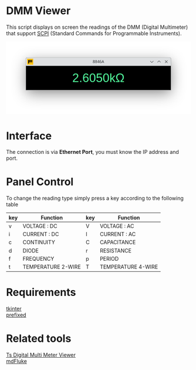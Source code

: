 # DMM Viewer

This script displays on screen the readings of the DMM (Digital Multimeter) that support [SCPI](https://www.ivifoundation.org/About-IVI/scpi.html) (Standard Commands for Programmable Instruments). 

<p align="center"><img src=/images/DMMV.png></p>

# Interface

The connection is via **Ethernet Port**, you must know the IP address and port.

# Panel Control

To change the reading type simply press a key according to the following table

|key|Function|key|Function|
|---|---|---|---|
|v|VOLTAGE : DC|V|VOLTAGE : AC|
|i|CURRENT : DC|I|CURRENT : AC|
|c|CONTINUITY|C|CAPACITANCE|
|d|DIODE|r|RESISTANCE|
|f|FREQUENCY|p|PERIOD|
|t|TEMPERATURE 2-WIRE|T|TEMPERATURE 4-WIRE|

# Requirements

[tkinter](https://docs.python.org/3/library/tkinter.html)
<br>
[prefixed](https://pypi.org/project/prefixed/)

# Related tools

[Ts Digital Multi Meter Viewer](https://www.ts-software-jp.net/products/tsdmmview.html)
<br>
[mdFluke](https://www.dijkens.com/mdFluke/)













